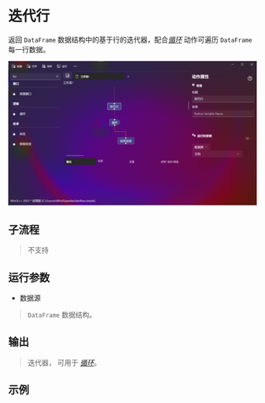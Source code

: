 # 迭代行 
返回 `DataFrame` 数据结构中的基于行的迭代器，配合[*循环*](./actions/control/For.md) 动作可遍历 `DataFrame` 每一行数据。

![IterRow](./images/07.png ':size=90%')

## 子流程
> 不支持


## 运行参数

* 数据源
> `DataFrame` 数据结构。

## 输出

> 迭代器， 可用于 [*循环*](./actions/control/For.md)。

## 示例